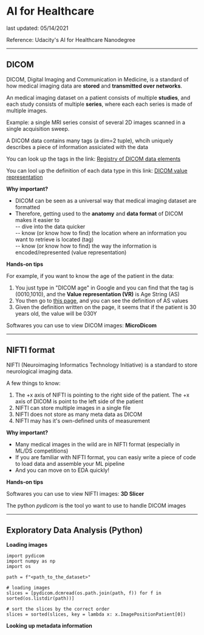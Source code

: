 # AI for Healthcare

last updated: 05/14/2021

Reference: Udacity's AI for Healthcare Nanodegree

---

## DICOM

DICOM, Digital Imaging and Communication in Medicine, is a standard of how medical imaging data are **stored** and **transmitted over networks**.

An medical imaging dataset on a patient consists of multiple **studies**, and each study consists of multiple **series**, where each each series is made of multiple images.

Example: a single MRI series consist of several 2D images scanned in a single acquisition sweep.

A DICOM data contains many tags (a dim=2 tuple), whcih uniquely describes a piece of information assiciated with the data

You can look up the tags in the link: [Registry of DICOM data elements](http://dicom.nema.org/medical/dicom/2020a/output/chtml/part06/chapter_6.html)

You can lool up the definition of each data type in this link: [DICOM value representation](http://dicom.nema.org/medical/dicom/2020a/output/chtml/part05/sect_6.2.html)
 
**Why important?**
  
- DICOM can be seen as a universal way that medical imaging dataset are formatted
- Therefore, getting used to the **anatomy** and **data format** of DICOM makes it easier to\
  -- dive into the data quicker\
  -- know (or know how to find) the location where an information you want to retrieve is located (tag)\
  -- know (or know how to find) the way the information is encoded/represented (value representation)

**Hands-on tips**

For example, if you want to know the age of the patient in the data:

1. You just type in "DICOM age" in Google and you can find that the tag is (0010,1010), and the **Value representation (VR)** is Age String (AS)
2. You then go to [this page](http://dicom.nema.org/dicom/2013/output/chtml/part05/sect_6.2.html), and you can see the definition of AS values
3. Given the definition written on the page, it seems that if the patient is 30 years old, the value will be 030Y

Softwares you can use to view DICOM images: **MicroDicom**



---
## NIFTI format

NIFTI (Neuroimaging Informatics Technology Initiative) is a standard to store neurological imaging data.

A few things to know:

1. The +x axis of NIFTI is pointing to the right side of the patient. The +x axis of DICOM is point to the left side of the patient
2. NIFTI can store multiple images in a single file
3. NIFTI does not store as many meta data as DICOM
4. NIFTI may has it's own-defined units of measurement

**Why important?**

- Many medical images in the wild are in NIFTI format (especially in ML/DS competitions)
- If you are familiar with NIFTI format, you can easiy write a piece of code to load data and assemble your ML pipeline
- And you can move on to EDA quickly!


**Hands-on tips**

Softwares you can use to view NIFTI images: **3D Slicer**

The python *pydicom* is the tool yo want to use to handle DICOM images



---
## Exploratory Data Analysis (Python)

**Loading images**

```python3
import pydicom
import numpy as np
import os

path = f"<path_to_the_dataset>"

# loading images
slices = [pydicom.dcmread(os.path.join(path, f)) for f in sorted(os.listdir(path))]

# sort the slices by the correct order
slices = sorted(slices, key = lambda x: x.ImagePositionPatient[0])
```

**Looking up metadata information**

```python3

```

